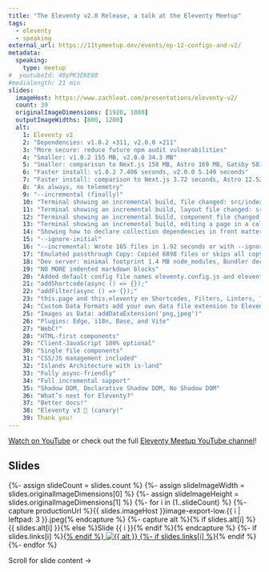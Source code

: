 ```yaml
---
title: "The Eleventy v2.0 Release, a talk at the Eleventy Meetup"
tags:
  - eleventy
  - speaking
external_url: https://11tymeetup.dev/events/ep-12-configs-and-v2/
metadata:
  speaking:
    type: meetup
#  youtubeId: 40yPK3EKE60
#medialength: 21 min
slides:
  imageHost: https://www.zachleat.com/presentations/eleventy-v2/
  count: 39
  originalImageDimensions: [1920, 1080]
  outputImageWidths: [800, 1200]
  alt:
    1: Eleventy v2
    2: "Dependencies: v1.0.2 ×311, v2.0.0 ×211"
    3: "More secure: reduce future npm audit vulnerabilities"
    4: "Smaller: v1.0.2 155 MB, v2.0.0 34.3 MB"
    5: "Smaller: comparison to Next.js 158 MB, Astro 169 MB, Gatsby 583 MB, Remix 497 MB"
    6: "Faster install: v1.0.2 7.406 seconds, v2.0.0 5.149 seconds"
    7: "Faster install: comparison to Next.js 3.72 seconds, Astro 12.52 seconds, Gatsby 43.36 seconds, Remix 40.14 seconds"
    8: "As always, no telemetry"
    9: "--incremental (finally)"
    10: "Terminal showing an incremental build, file changed: src/index.webc, Wrote 1 file (skipped 167) in 0.79 seconds"
    11: "Terminal showing an incremental build, layout file changed: src/_includes/layouts/docs.njk, Wrote 156 files (skipped 10) in 1.51 seconds"
    12: "Terminal showing an incremental build, component file changed: src/_includes/components/callout.webc, Wrote 1 file (skipped 167) in 0.71 seconds"
    13: "Terminal showing an incremental build, editing a page in a collection: src/blog/2023-02-08-eleventy-v2.md, Wrote 2 files (skipped 166) in 0.68 seconds"
    14: "Showing how to declare collection dependencies in front matter, JavaScript front matter: let eleventyImport = { collections: ['blog'] };"
    15: "--ignore-initial"
    16: "--incremental: Wrote 165 files in 1.92 seconds or with --ignore-initial: Wrote 0 files in 0.76 seconds"
    17: "Emulated passthrough Copy: Copied 6898 files or skips all copy"
    18: "Dev server: minimal footprint 1.4 MB node_modules, Bundler decoupled, fast 2ms startup times, WebSockets-based Live reload, DOM-diffing HTML updates"
    19: "NO MORE indented markdown blocks"
    20: "Added default config file names eleventy.config.js and eleventy.config.cjs"
    21: "addShortcode(async () => {});"
    22: "addFilter(async () => {});"
    23: "this.page and this.eleventy on Shortcodes, Filters, Linters, Transforms"
    24: "Custom Data Formats add your own data file extension to Eleventy, addDataExtension('toml')"
    25: "Images as Data: addDataExtension('png,jpeg')"
    26: "Plugins: Edge, i18n, Base, and Vite"
    27: "WebC!"
    28: "HTML-first components"
    29: "Client-JavaScript 100% optional"
    30: "Single file components"
    31: "CSS/JS management included"
    32: "Islands Architecture with is-land"
    33: "Fully async-friendly"
    34: "Full incremental support"
    35: "Shadow DOM, Declarative Shadow DOM, No Shadow DOM"
    36: "What’s next for Eleventy?"
    37: "Better docs!"
    38: "Eleventy v3 🐥 (canary)"
    39: Thank you!
---
```

<div class="fullwidth"><youtube-lite-player @slug="aM24L2g0peA" @label="{{ title }}"></youtube-lite-player></div>

[Watch on YouTube](https://www.youtube.com/watch?v=aM24L2g0peA) or check out the full [Eleventy Meetup YouTube channel](https://www.youtube.com/c/theeleventymeetup)!

## Slides

<div class="fullwidth">
  <div class="carousel carousel-16-9">
  {%- assign slideCount = slides.count %}
  {%- assign slideImageWidth = slides.originalImageDimensions[0] %}
  {%- assign slideImageHeight = slides.originalImageDimensions[1] %}
  {%- for i in (1..slideCount) %}
    {%- capture productionUrl %}{{ slides.imageHost }}image-export-low.{{ i | leftpad: 3 }}.jpeg{% endcapture %}
    {%- capture alt %}{% if slides.alt[i] %}{{ slides.alt[i] }}{% else %}Slide {{ i }}{% endif %}{% endcapture %}
    {%- if slides.links[i] %}<a href="{{ slides.links[i] }}">{% endif %}
    <img src="/presentations/eleventy-v2/image-export-low.{{ i | leftpad: 3 }}.jpeg" alt="{{ alt }}" width="{{ slideImageWidth }}" height="{{ slideImageHeight }}" loading="lazy" decoding="async">
    {%- if slides.links[i] %}</a>{% endif %}
  {%- endfor %}
  </div>
</div>

Scroll for slide content →

